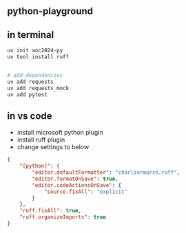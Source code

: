 python-playground
---

## in terminal
```bash
uv init aoc2024-py
uv tool install ruff


# add dependencies
uv add requests
uv add requests_mock
uv add pytest
```

## in vs code
* install microsoft python plugin
* install ruff plugin
* change settings to below

```json
{
    "[python]": {
        "editor.defaultFormatter": "charliermarsh.ruff",
        "editor.formatOnSave": true,
        "editor.codeActionsOnSave": {
            "source.fixAll": "explicit"
        }
    },
    "ruff.fixAll": true,
    "ruff.organizeImports": true
}
```
